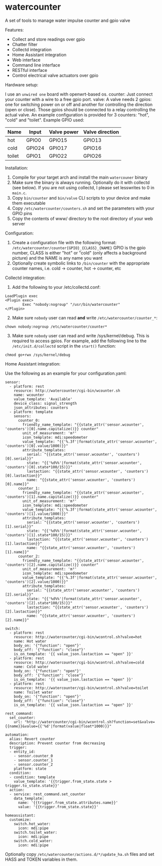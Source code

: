 # watercounter

A set of tools to manage water impulse counter and gpio valve

Features:

* Collect and store readings over gpio
* Chatter filter
* Collectd integration
* Home Assistant integration
* Web interface
* Command line interface
* RESTful interface
* Control electrical valve actuators over gpio

Hardware setup:

I use an `unwired one` board with openwrt-based os.
counter: Just connect your counter with a wire to a free gpio port.
valve: A valve needs 2 gpios: one for switching power on or off and another for controlling the direction (open or close). Those gpios should be connected to a relay controlling the actual valve.
An example configuration is provided for 3 counters: "hot", "cold" and "toilet". Example GPIO used:

| Name   | Input  | Valve power | Valve direction |
|--------|--------|-------------|-----------------|
| hot    | GPIO0  | GPIO15      | GPIO13          |
| cold   | GPIO24 | GPIO17      | GPIO16          |
| toilet | GPIO1  | GPIO22      | GPIO26          |

Installation:

1. Compile for your target arch and install the main `watercouner` binary
2. Make sure the binary is always running. Optionally do it with collectd (see below). If you are not using collectd, I please set lesswrites to 0 in `main.c`.
3. Copy `bin/counter` and `bin/valve` CLI scripts to your device and make them executable
4. Copy `/etc/watercounter/counters.sh` and set the parameters with your GPIO pins
5. Copy the contents of www/ directory to the root directory of your web server

Configuration:

1. Create a configuration file with the following format: `/etc/watercounter/counter{GPIO}_{CLASS}_{NAME}`
GPIO is the gpio number, CLASS is either "hot" or "cold" (only affects a background picture) and the NAME is any name you want
2. Optionally create symbolic links to `/bin/counter` with the appropriate counter names, i.e. cold -> counter, hot -> counter, etc

Collectd integration:

1. Add the following to your /etc/collectd.conf:
```
LoadPlugin exec
<Plugin exec>
        Exec "nobody:nogroup" "/usr/bin/watercounter"
</Plugin>
```
2. Make sure `nobody` user can read __and__ write `/etc/watercounter/counter_*`:
```
chown nobody:nogroup /etc/watercounter/counter*
```
3. Make sure `nobody` user can read and write /sys/kernel/debug. This is required to access gpios. For example, add the following line to the `/etc/init.d/collectd` script in the `start()` function:
```
chmod go+rwx /sys/kernel/debug
```

Home Assistant integration:

Use the following as an example for your configuration.yaml:
```
sensor:
  - platform: rest
    resource: http://watercounter/cgi-bin/wcounter.sh
    name: wcounter
    value_template: 'Available'
    device_class: signal_strength
    json_attributes: counters
  - platform: template
    sensors:
      counter_0:
        friendly_name_template: "{{state_attr('sensor.wcounter', 'counters')[0].name.capitalize()}} counter"
        unit_of_measurement: 'm³'
        icon_template: mdi:speedometer
        value_template: "{{'%.3f'|format(state_attr('sensor.wcounter', 'counters')[0].value/1000)}}"
        attribute_templates:
          serial: "{{state_attr('sensor.wcounter', 'counters')[0].serial}}"
          state: "{{'%d%%'|format(state_attr('sensor.wcounter', 'counters')[0].state*100/15)}}"
          lastaction: "{{state_attr('sensor.wcounter', 'counters')[0].lastaction}}"
          name: "{{state_attr('sensor.wcounter', 'counters')[0].name}}"
      counter_1:
        friendly_name_template: "{{state_attr('sensor.wcounter', 'counters')[1].name.capitalize()}} counter"
        unit_of_measurement: 'm³'
        icon_template: mdi:speedometer
        value_template: "{{'%.3f'|format(state_attr('sensor.wcounter', 'counters')[1].value/1000)}}"
        attribute_templates:
          serial: "{{state_attr('sensor.wcounter', 'counters')[1].serial}}"
          state: "{{'%d%%'|format(state_attr('sensor.wcounter', 'counters')[1].state*100/15)}}"
          lastaction: "{{state_attr('sensor.wcounter', 'counters')[1].lastaction}}"
          name: "{{state_attr('sensor.wcounter', 'counters')[1].name}}"
      counter_2:
        friendly_name_template: "{{state_attr('sensor.wcounter', 'counters')[2].name.capitalize()}} counter"
        unit_of_measurement: 'm³'
        icon_template: mdi:speedometer
        value_template: "{{'%.3f'|format(state_attr('sensor.wcounter', 'counters')[2].value/1000)}}"
        attribute_templates:
          serial: "{{state_attr('sensor.wcounter', 'counters')[2].serial}}"
          state: "{{'%d%%'|format(state_attr('sensor.wcounter', 'counters')[2].state*100/15)}}"
          lastaction: "{{state_attr('sensor.wcounter', 'counters')[2].lastaction}}"
          name: "{{state_attr('sensor.wcounter', 'counters')[2].name}}"

switch:
  - platform: rest
    resource: http://watercounter/cgi-bin/wcontrol.sh?valve=hot
    name: Hot water
    body_on: '{"function": "open"}'
    body_off: '{"function": "close"}'
    is_on_template: '{{ value_json.lastaction == "open" }}'
  - platform: rest
    resource: http://watercounter/cgi-bin/wcontrol.sh?valve=cold
    name: Cold water
    body_on: '{"function": "open"}'
    body_off: '{"function": "close"}'
    is_on_template: '{{ value_json.lastaction == "open" }}'
  - platform: rest
    resource: http://watercounter/cgi-bin/wcontrol.sh?valve=toilet
    name: Toilet water
    body_on: '{"function": "open"}'
    body_off: '{"function": "close"}'
    is_on_template: '{{ value_json.lastaction == "open" }}'

rest_command:
  set_counter:
    url: "http://watercounter/cgi-bin/wcontrol.sh?function=set&valve={{name}}&value={{'%d'|format(value|float*1000)}}"

automation:
  alias: Revert counter
  description: Prevent counter from decreasing
  trigger:
  - entity_id:
    - sensor.counter_0
    - sensor.counter_1
    - sensor.counter_2
    platform: state
  condition:
  - condition: template
    value_template: '{{trigger.from_state.state > trigger.to_state.state}}'
  action:
  - service: rest_command.set_counter
    data_template:
      name: '{{trigger.from_state.attributes.name}}'
      value: '{{trigger.from_state.state}}'

homeassistant:
  customize:
    switch.hot_water:
      icon: mdi:pipe
    switch.toilet_water:
      icon: mdi:pipe
    switch.cold_water:
      icon: mdi:pipe
```

Optionally copy `/etc/watercounter/actions.d/*/update_ha.sh` files and set HASS and TOKEN variables in them.
